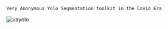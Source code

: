     Very Anonymous Yolo Segmentation toolkit in the Covid Era

![vayolo](https://user-images.githubusercontent.com/50768285/121197227-6d90d500-c871-11eb-841e-7bdf9898b320.png)

